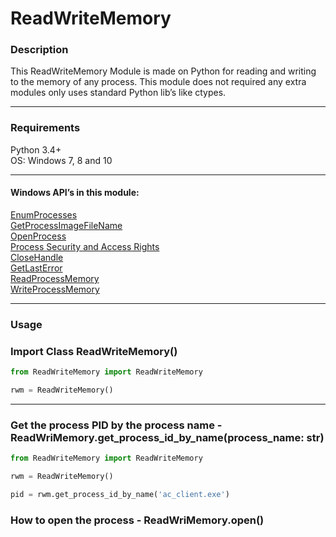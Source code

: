 # ReadWriteMemory

### Description
This ReadWriteMemory Module is made on Python for reading and writing to the memory of any process. This module does not required any extra modules only uses standard Python lib’s like ctypes.

---

### Requirements
Python 3.4+<br />
OS: Windows 7, 8 and 10<br />

---

#### Windows API’s in this module:<br />
[EnumProcesses](https://docs.microsoft.com/en-us/windows/win32/api/psapi/nf-psapi-enumprocesses)<br />
[GetProcessImageFileName](https://docs.microsoft.com/en-us/windows/win32/api/psapi/nf-psapi-getprocessimagefilenamea)<br />
[OpenProcess](https://docs.microsoft.com/en-us/windows/win32/api/processthreadsapi/nf-processthreadsapi-openprocess)<br />
[Process Security and Access Rights](https://docs.microsoft.com/en-us/windows/win32/procthread/process-security-and-access-rights)<br />
[CloseHandle](https://docs.microsoft.com/en-us/windows/win32/api/handleapi/nf-handleapi-closehandle)<br />
[GetLastError](https://docs.microsoft.com/en-us/windows/win32/api/errhandlingapi/nf-errhandlingapi-getlasterror)<br />
[ReadProcessMemory](https://docs.microsoft.com/en-us/windows/win32/api/memoryapi/nf-memoryapi-readprocessmemory)<br />
[WriteProcessMemory](https://docs.microsoft.com/en-us/windows/win32/api/memoryapi/nf-memoryapi-writeprocessmemory)<br />

---

### Usage

### Import Class ReadWriteMemory()

```python
from ReadWriteMemory import ReadWriteMemory

rwm = ReadWriteMemory()
```

---

### Get the process PID by the process name - ReadWriMemory.get_process_id_by_name(process_name: str)

```python
from ReadWriteMemory import ReadWriteMemory

rwm = ReadWriteMemory()

pid = rwm.get_process_id_by_name('ac_client.exe')
```

### How to open the process - ReadWriMemory.open()
